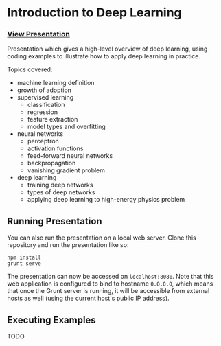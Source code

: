 # Introduction to Deep Learning

### [View Presentation](http://donaldwhyte.github.io/intro-to-deeplearning/)

Presentation which gives a high-level overview of deep learning, using coding
examples to illustrate how to apply deep learning in practice.

Topics covered:

* machine learning definition
* growth of adoption
* supervised learning
    - classification
    - regression
    - feature extraction
    - model types and overfitting
* neural networks
    - perceptron
    - activation functions
    - feed-forward neural networks
    - backpropagation
    - vanishing gradient problem
* deep learning
    - training deep networks
    - types of deep networks
    - applying deep learning to high-energy physics problem

## Running Presentation

You can also run the presentation on a local web server. Clone this repository and run the presentation like so:

```
npm install
grunt serve
```

The presentation can now be accessed on `localhost:8080`. Note that this web application is configured to bind to hostname `0.0.0.0`, which means that once the Grunt server is running, it will be accessible from external hosts as well (using the current host's public IP address).

## Executing Examples

TODO
